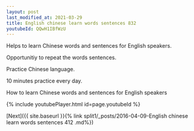 ```yaml
---
layout: post
last_modified_at: 2021-03-29
title: English chinese learn words sentences 832 
youtubeId: QQwH1IBfWzU
---
```

 
 
Helps to learn Chinese words and sentences for English speakers.

Opportunitiy to repeat the words sentences. 

Practice Chinese language. 
 
10 minutes practice every day. 
 
How to learn Chinese words and sentences for English speakers 
 
{% include youtubePlayer.html id=page.youtubeId %}
 
 
[Next]({{ site.baseurl }}{% link  split1/_posts/2016-04-09-English chinese learn words sentences 412 .md%})
 
